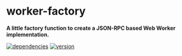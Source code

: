 # worker-factory

**A little factory function to create a JSON-RPC based Web Worker implementation.**

[![dependencies](https://img.shields.io/david/chrisguttandin/worker-factory.svg?style=flat-square)](https://github.com/chrisguttandin/worker-factory/network/dependencies)
[![version](https://img.shields.io/npm/v/worker-factory.svg?style=flat-square)](https://www.npmjs.com/package/worker-factory)
